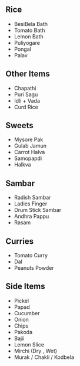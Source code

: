 ## Rice

- BesiBela Bath
- Tomato Bath
- Lemon Bath
- Puliyogare
- Pongal
- Palav

## Other Items

- Chapathi
- Puri Sagu
- Idli + Vada
- Curd Rice

## Sweets

- Mysore Pak
- Gulab Jamun
- Carrot Halva
- Samopapdi
- Halkva

## Sambar

- Radish Sambar
- Ladies Finger
- Drum Stick Sambar
- Andhra Pappu
- Rasam

## Curries

- Tomato Curry
- Dal
- Peanuts Powder

## Side Items

- Pickel
- Papad
- Cucumber
- Onion
- Chips
- Pakoda
- Bajii
- Lemon Slice
- Mirchi (Dry , Wet)
- Murak / Chakli / Kodbela
